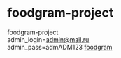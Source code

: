 # foodgram-project
foodgram-project\
admin_login=admin@mail.ru\
admin_pass=admADM123
[foodgram](https://eatfood.gq/)
